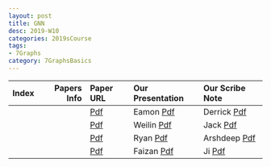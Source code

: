 ```yaml
---
layout: post
title: GNN   
desc: 2019-W10
categories: 2019sCourse
tags:
- 7Graphs
category: 7GraphsBasics
---
```


| Index | Papers Info | Paper URL| Our Presentation |Our Scribe Note |
| -----: | -------------------------------: | :----- | :----- | :----- | 
|  |      | [Pdf]() | Eamon [Pdf]() | Derrick [Pdf]() | 
|  |      | [Pdf]() | Weilin [Pdf]() | Jack [Pdf]() | 
|  |      | [Pdf]() | Ryan [Pdf]() | Arshdeep [Pdf]() | 
|  |      | [Pdf]() | Faizan [Pdf]() | Ji [Pdf]() | 
